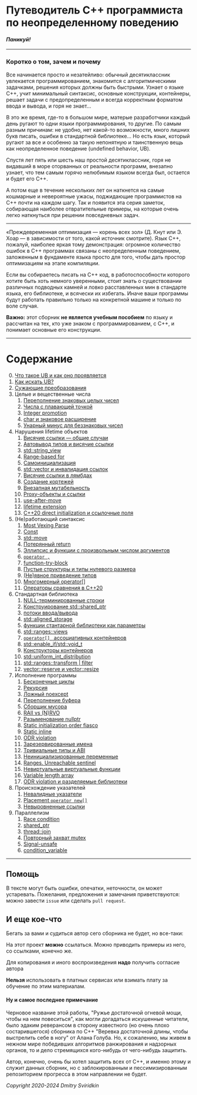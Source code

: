 # Путеводитель C++ программиста по неопределенному поведению

#### *Паникуй!*

--------------

### Коротко о том, зачем и почему

Все начинается просто и незатейливо: обычный десятиклассник увлекается программированием, знакомится с алгоритмическими задачками, решения которых должны быть быстрыми. Узнает о языке C++, учит минимальный синтаксис, основные конструкции, контейнеры, решает задачи с предопределенным и всегда корректным форматом ввода и вывода, и горя не знает...

В это же время, где-то в большом мире, матерые разработчики каждый день ругают то одни языки программирования, то другие. По самым разным причинам: не удобно, нет какой-то возможности, много лишних букв писать, ошибки в стандартной библиотеке... Но есть язык, который ругают за все и особенно за такую непонятную и таинственную вещь как неопределенное поведение (undefined behavior, UB).

Спустя лет пять или шесть наш простой десятиклассник, горя не видавший в море оторванных от реальности программ, внезапно узнает, что тем самым горячо нелюбимым языком всегда был, остается и будет его C++.

А потом еще в течение нескольких лет он наткнется на самые кошмарные и невероятные ужасы, поджидающие программистов на C++ почти на каждом шагу. Так и появится эта серия заметок, собирающая наиболее отвратительные примеры, на которые очень легко наткнуться при решении повседневных задач.

--------------

«Преждевременная оптимизация — корень всех зол» (Д. Кнут или Э. Хоар — в зависимости от того, какой источник смотрите). Язык С++, пожалуй, наиболее яркая тому демонстрация: огромное количество ошибок в C++ программах связаны
с неопределенным поведением, заложенным в фундаменте языка просто для того, чтобы дать простор оптимизациям на этапе компиляции.

Если вы собираетесь писать на C++ код, в работоспособности которого хотите быть хоть немного уверенными, стоит знать о существовании различных  подводных камней и ловко расставленных мин в стандарте языка, его библиотеке, и всячески их избегать. Иначе ваши программы будут работать правильно только на конкретной машине и только по воле случая.


**Важно:** этот сборник **не является учебным пособием** по языку и рассчитан на тех, кто уже знаком с программированием, с C++, и понимает основные его конструкции.

----


# Содержание
0. [Что такое UB и как оно проявляется](what_is_ub.md)
1. [Как искать UB?](how_to_find_ub.md)
2. [Сужающие преобразования](numeric/narrowing.md)
3. Целые и вещественные числа
   1. [Переполнение знаковых целых чисел](numeric/overflow.md)
   2. [Числа с плавающей точкой](numeric/floats.md)
   3. [Integer promotion](numeric/integer_promotion.md)
   4. [char и знаковое расширение](numeric/char_sign_extension.md)
   5. [Унарный минус для беззнаковых чисел](numeric/unsigned_unary_minus.md)
4. Нарушения lifetime объектов
   1. [Висячие ссылки — общие случаи](lifetime/use_after_free_in_general.md)
   2. [Автовывод типов и висячие ссылки](lifetime/decltype_auto_and_explicit_types.md)
   3. [std::string_view](lifetime/string_view.md)
   4. [Range-based for](lifetime/for_loop.md)
   5. [Cамоинициализация](lifetime/self_init.md)
   6. [std::vector и инвалидация ссылок](lifetime/vector_invalidation.md)
   7. [Висячие ссылки в лямбдах](lifetime/lambda_capture.md)
   8. [Создание кортежей](lifetime/tuple_creation.md)
   9. [Внезапная мутабельность](lifetime/unexpected_mutability.md)
   10. [Proxy-объекты и ссылки](lifetime/proxy_objects.md)
   11. [use-after-move](lifetime/use-after-move.md)
   12. [lifetime extension](lifetime/lifetime_extension.md)
   13. [C++20 direct initialization и ссылочные поля](lifetime/direct_initialization_references.md)
5. (Не)работающий синтаксис
   1. [Most Vexing Parse](syntax/most_vexing_parse.md)
   2. [Const](syntax/const_launder.md)
   3. [std::move](syntax/move.md)
   4. [Потерянный return](syntax/missing_return.md)
   5. [Эллипсис и функции с произвольным числом аргументов](syntax/c_variadic.md)
   6. [`operator ,`](syntax/comma_operator.md)
   7. [function-try-block](syntax/function-try-catch.md)
   8. [Пустые структуры и типы нулевого размера](syntax/zero_size.md)
   9. [(Не)явное приведение типов](syntax/explicit_but_implicit.md)
   10. [Многомерный operator[]](syntax/multidimensional_subscript.md)
   11. [Операторы сравнения в C++20](syntax/comparison_operator_rewrite.md)
6. Стандартная библиотека
   1. [NULL-терминированные строки](standard_lib/null_terminated_string.md)
   2. [Конструирование std::shared_ptr](standard_lib/shared_ptr_constructor.md)
   3. [потоки ввода/вывода](standard_lib/iostreams.md)
   4. [std::aligned_storage](standard_lib/aligned_storage.md)
   5. [функции стантарной библиотеки как параметры](standard_lib/function_pass_and_address_restriction.md)
   6. [std::ranges::views](standard_lib/ranges_views_lazy.md)
   7. [`operator[] ` ассоциативных контейнеров](standard_lib/map_subscript.md)
   8. [std::enable_if/std::void_t](standard_lib/enable_if_void_t.md)
   9. [Конструкторы контейнеров](standard_lib/stl_constructors.md)
   10. [std::uniform_int_distribution](standard_lib/uniform_int_distribution.md)
   11. [std::ranges::transform | filter](standard_lib/transform_filter_ranges.md)
   12. [vector::reserve и vector::resize](standard_lib/vector_resize_reserve.md)
7. Исполнение программы
   1.  [Бесконечные циклы](runtime/endless_loop.md)
   2.  [Рекурсия](runtime/recursion.md)
   3.  [Ложный noexcept](runtime/noexcept.md)
   4.  [Переполнение буфера](runtime/array_overrun.md)
   5.  [Сборщик мусора](runtime/garbage_collector.md)
   6.  [RAII vs (N)RVO](runtime/rvo_vs_raii.md)
   7.  [Разыменование nullptr](runtime/nullptr_dereference.md)
   8.  [Static initialization order fiasco](runtime/static_initialization_order_fiasco.md)
   9.  [Static inline](runtime/static_inline.md)
   10.  [ODR violation](runtime/odr_violation.md)
   11. [Зарезервированные имена](runtime/reserved_names.md)
   12. [Тривиальные типы и ABI](runtime/trivial_types_and_ABI.md)
   13. [Неинициализированные переменные](runtime/uninitialized.md)
   14. [Ranges. Unreachable sentinel](runtime/unreachable_sentinel.md)
   15. [Невиртуальные виртуальные функции](runtime/virtual_functions.md)
   16. [Variable length array](runtime/vla.md)
   17. [ODR violation и разделяемые библиотеки](runtime/dll_and_odr_violation.md)
8. Происхождение указателей
   1. [Невалидные указатели](pointer_prominence/invalid_pointer.md)
   2. [Placement `operator new[]`](pointer_prominence/array_placement_new.md)
   3. [Невыровненные ссылки](pointer_prominence/misaligned_reference.md)
9. Параллелизм
   1. [Race condition](concurrency/race_condition.md)
   2. [shared_ptr](concurrency/shared_ptr.md)
   3. [thread::join](concurrency/jthread.md)
   4. [Повторный захват mutex](concurrency/double_lock.md)
   5. [Signal-unsafe](concurrency/signal_unsafe.md)
   6. [condition_variable](concurrency/condition_variable.md)


---
## Помощь

В тексте могут быть ошибки, опечатки, неточности, он может устаревать. Пожелания, предложения и замечания приветствуются: можно завести `issue` или сделать `pull request`.

## И еще кое-что

Бегать за вами и судиться автор сего сборника не будет, но все-таки:

На этот проект **можно** ссылаться. Можно приводить примеры из него, со ссылками, конечно же.

Для копирования и иного воспроизведения **надо** получить согласие автора

**Нельзя** использовать в платных сервисах или взимать плату за обучение по этим материалам.

#### Ну и самое последнее примечание

Черновое название этой работы, "Ружье достаточной огневой мощи, чтобы на нем повеситься", как могли догадаться искушенные читатели, было эдаким реверансом в сторону известного (но очень плохо состарившегося) сборника по C++ "Веревка достаточной длины, чтобы выстрелить себе в ногу" от Алана Голуба. Но, к сожалению, мы живем в нежном мире победивших алгоритмов ранжирования и надзорных органов, то и дело стремящихся кого-нибудь от чего-нибудь защитить. 

Автор, конечно, очень бы хотел защитить всех от C++, и именно этому и служит данных сборник, но с заблокированным и пессимизированным репозиторием прогресса в этом направлении не будет.


_Copyright 2020-2024 Dmitry Sviridkin_
